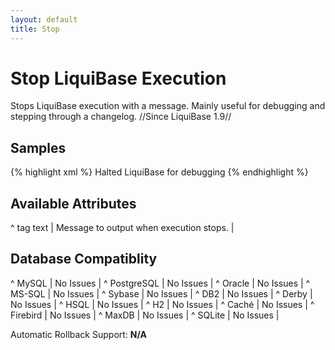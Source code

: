 ```yaml
---
layout: default
title: Stop
---
```


# Stop LiquiBase Execution #

Stops LiquiBase execution with a message.  Mainly useful for debugging and stepping through a changelog.  //Since LiquiBase 1.9//

## Samples ##

{% highlight xml %}
<stop>Halted LiquiBase for debugging</stop>
{% endhighlight %}

## Available Attributes ##

^ tag text | Message to output when execution stops.  | 


## Database Compatiblity ##

^ MySQL  | No Issues  | 
^ PostgreSQL  | No Issues  | 
^ Oracle  | No Issues  | 
^ MS-SQL  | No Issues  | 
^ Sybase  | No Issues  | 
^ DB2  | No Issues  | 
^ Derby  | No Issues  | 
^ HSQL  | No Issues  | 
^ H2  | No Issues  | 
^ Caché  | No Issues  | 
^ Firebird  | No Issues  | 
^ MaxDB  | No Issues  | 
^ SQLite  | No Issues  | 

Automatic Rollback Support: **N/A**